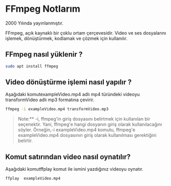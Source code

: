 # FFmpeg Notlarım
2000 Yılında yayınlanmıştır.
 
 FFmpeg, açık kaynaklı bir çoklu ortam çerçevesidir. Video ve ses dosyalarını işlemek, dönüştürmek, kodlamak ve çözmek için kullanılır. 
## FFmpeg nasıl yüklenir ?
```BASH
sudo apt install ffmpeg
```
## Video dönüştürme işlemi nasıl yapılır ?
Aşağıdaki komutexampleVideo.mp4 adlı mp4 türündeki videoyu transformVideo adlı mp3 formatına çevirir.
```BASH
ffmpeg -i exampleVideo.mp4 transformVideo.mp3
```
>Note:** -i, ffmpeg'in giriş dosyasını belirtmek için kullanılan bir seçenektir. Yani, ffmpeg'e hangi dosyanın giriş olarak kullanılacağını söyler. Örneğin,-i exampleVideo.mp4 komutu, ffmpeg'e exampleVideo.mp4 dosyasının giriş olarak kullanılması gerektiğini belirtir.

## Komut satırından video nasıl oynatılır?
Aşağıdaki komutffplay komut ile ismini yazdığınız videoyu oynatır.
```BASH
ffplay  exampleVideo.mp4
```
